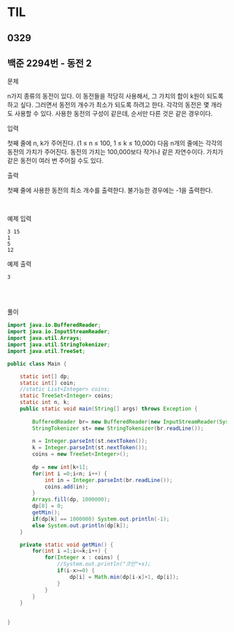 # TIL

## 0329

## 백준 2294번 - 동전 2<br>

문제 <br>

n가지 종류의 동전이 있다. 이 동전들을 적당히 사용해서, 그 가치의 합이 k원이 되도록 하고 싶다. 그러면서 동전의 개수가 최소가 되도록 하려고 한다. 각각의 동전은 몇 개라도 사용할 수 있다.
사용한 동전의 구성이 같은데, 순서만 다른 것은 같은 경우이다.

입력

첫째 줄에 n, k가 주어진다. (1 ≤ n ≤ 100, 1 ≤ k ≤ 10,000) 다음 n개의 줄에는 각각의 동전의 가치가 주어진다. 동전의 가치는 100,000보다 작거나 같은 자연수이다. 가치가 같은 동전이 여러 번 주어질 수도 있다.

출력

첫째 줄에 사용한 동전의 최소 개수를 출력한다. 불가능한 경우에는 -1을 출력한다.

<br>

예제 입력
```
3 15
1
5
12
```
예제 출력
```
3
```
<br>

<br>

풀이
```java
import java.io.BufferedReader;
import java.io.InputStreamReader;
import java.util.Arrays;
import java.util.StringTokenizer;
import java.util.TreeSet;

public class Main {

	static int[] dp;
	static int[] coin;
	//static List<Integer> coins;
	static TreeSet<Integer> coins;
	static int n, k;
	public static void main(String[] args) throws Exception {
		
		BufferedReader br= new BufferedReader(new InputStreamReader(System.in));
		StringTokenizer st= new StringTokenizer(br.readLine());
		
		n = Integer.parseInt(st.nextToken());
		k = Integer.parseInt(st.nextToken());
		coins = new TreeSet<Integer>();
	
		dp = new int[k+1];
		for(int i =0;i<n; i++) {
			int in = Integer.parseInt(br.readLine());
			coins.add(in);
		}
		Arrays.fill(dp, 1000000);
		dp[0] = 0;
		getMin();
		if(dp[k] == 1000000) System.out.println(-1);
		else System.out.println(dp[k]);
	}

	private static void getMin() {
		for(int i =1;i<=k;i++) {
			for(Integer x : coins) {
				//System.out.println("코인"+x);
				if(i-x>=0) {
					dp[i] = Math.min(dp[i-x]+1, dp[i]);
				}
			}
		}
	}
	
	
}

```
